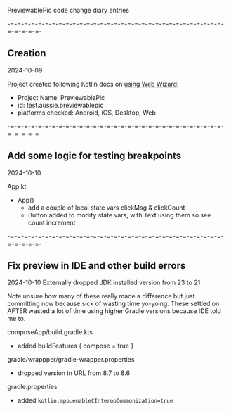 PreviewablePic code change diary entries

-=-=-=-=-=-=-=-=-=-=-=-=-=-=-=-=-=-=-=-=-=-=-=-=-=-=-=-=-=-=-=-=-=-=-=-=-
## Creation
2024-10-09

Project created following Kotlin docs on [using Web Wizard][k1]:
- Project Name: PreviewablePic
- id: test.aussie.previewablepic
- platforms checked: Android, iOS, Desktop, Web

[k1]: https://www.jetbrains.com/help/kotlin-multiplatform-dev/compose-multiplatform-create-first-app.html#create-a-project-using-the-wizard



-=-=-=-=-=-=-=-=-=-=-=-=-=-=-=-=-=-=-=-=-=-=-=-=-=-=-=-=-=-=-=-=-=-=-=-=-
## Add some logic for testing breakpoints
2024-10-10

App.kt
- App()
  - add a couple of local state vars clickMsg & clickCount
  - Button added to modify state vars, with Text using them so see count increment


-=-=-=-=-=-=-=-=-=-=-=-=-=-=-=-=-=-=-=-=-=-=-=-=-=-=-=-=-=-=-=-=-=-=-=-=-
## Fix preview in IDE and other build errors
2024-10-10
Externally dropped JDK installed version from 23 to 21

Note unsure how many of these really made a difference but just committing now because sick of wasting time yo-yoing. These settled on AFTER wasted a lot of time using higher Gradle versions because IDE told me to.

composeApp/build.gradle.kts
- added buildFeatures { compose = true }

gradle/wrappper/gradle-wrapper.properties
- dropped version in URL from 8.7 to 8.6

gradle.properties
- added `kotlin.mpp.enableCInteropCommonization=true`
